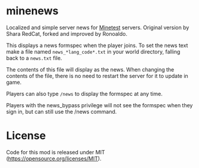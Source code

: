 # minenews

Localized and simple server news for [Minetest](https://www.minetest.net/) servers.
Original version by Shara RedCat, forked and improved by Ronoaldo.

This displays a news formspec when the player joins. To set the news text
make a file named `news_*lang_code*.txt` in your world directory, falling back
to a `news.txt` file.

The contents of this file will display as the news. When changing the contents
of the file, there is no need to restart the server for it to update in game.

Players can also type `/news` to display the formspec at any time.

Players with the news\_bypass privilege will not see the formspec when they
sign in, but can still use the /news command.


# License

Code for this mod is released under MIT (https://opensource.org/licenses/MIT).

